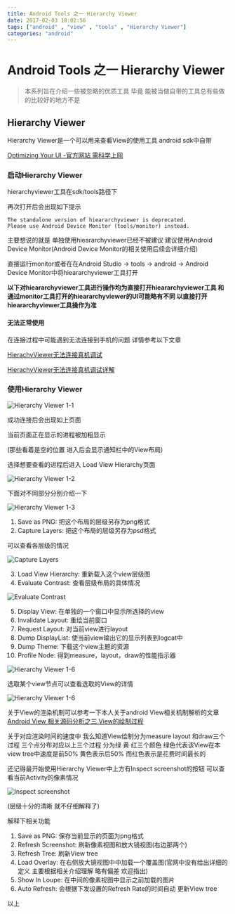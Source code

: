 ```yaml
---
title: Android Tools 之一 Hierarchy Viewer
date: 2017-02-03 18:02:56
tags: ["android" , "view" , "tools" , "Hierarchy Viewer"]
categories: "android"
---
```

# Android Tools 之一 Hierarchy Viewer

>本系列旨在介绍一些被忽略的优质工具 毕竟 能被当做自带的工具总有些做的比较好的地方不是

## Hierarchy Viewer

Hierarchy Viewer是一个可以用来查看View的使用工具 android sdk中自带

[Optimizing Your UI -官方网站 需科学上网](https://developer.android.com/studio/profile/optimize-ui.html#lint)

### 启动Hierarchy Viewer

hierarchyviewer工具在sdk/tools路径下
<!-- more -->

再次打开后会出现如下提示
```
The standalone version of hieararchyviewer is deprecated.
Please use Android Device Monitor (tools/monitor) instead.
```
主要想说的就是 单独使用hieararchyviewer已经不被建议  建议使用Android Device Monitor(Android Device Monitor的相关使用后续会详细介绍)

直接运行monitor或者在在Android Studio -> tools -> android -> Android Device Monitor中将hieararchyviewer工具打开

**以下对hieararchyviewer工具进行操作均为直接打开hieararchyviewer工具 和通过monitor工具打开的hieararchyviewer的UI可能略有不同  以直接打开hieararchyviewer工具操作为准**


#### 无法正常使用

在连接过程中可能遇到无法连接到手机的问题 详情参考以下文章

[HierachyViewer无法连接真机调试](http://blog.csdn.net/yafeng_0306/article/details/17224001)

[HierachyViewer无法连接真机调试详解](http://maider.blog.sohu.com/255448342.html)

### 使用Hierarchy Viewer

![Hierarchy Viewer 1-1](http://i1.piimg.com/567571/95498e5576c157e1.png)

成功连接后会出现如上页面

当前页面正在显示的进程被加粗显示

(那些看着是空的位置 进入后会显示通知栏中的View布局)

选择想要查看的进程后进入 Load View Hierarchy页面

![Hierarchy Viewer 1-2](http://p1.bpimg.com/567571/08b13a1f4b3c6b97.png)

下面对不同部分分别介绍一下

![Hierarchy Viewer 1-3](http://i1.piimg.com/567571/ed16834323343ea2.png)

1. Save as PNG: 把这个布局的层级另存为png格式
2. Capture Layers: 把这个布局的层级另存为psd格式

  可以查看各层级的情况

  ![Capture Layers](http://i1.piimg.com/567571/62b7d9584993e3a1.png)

3. Load View Hierarchy: 重新载入这个view层级图
4. Evaluate Contrast: 查看层级布局的具体情况

  ![Evaluate Contrast](http://i1.piimg.com/567571/594698903a3e6fa1.png)

5. Display View: 在单独的一个窗口中显示所选择的view
6. Invalidate Layout: 重绘当前窗口
7. Request Layout: 对当前view进行layout
8. Dump DisplayList: 使当前view输出它的显示列表到logcat中
9. Dump Theme: 下载这个view主题的资源
10. Profile Node: 得到measure，layout，draw的性能指示器

![Hierarchy Viewer 1-6](http://p1.bpimg.com/567571/b7a6efcd6d505116.png)

选取某个view节点可以查看选取的View的详情

![Hierarchy Viewer 1-6](http://i1.piimg.com/567571/3b66b1216e20e81d.png)

关于View的渲染机制可以参考一下本人关于android View相关机制解析的文章 [Android View 相关源码分析之三 View的绘制过程 ](http://www.jianshu.com/p/8f3e45663d06)

关于对应渲染时间的速度中  我么知道View绘制分为measure layout 和draw三个过程 三个点分布对应以上三个过程 分为绿 黄 红三个颜色  绿色代表该View在本view tree中速度是前50% 黄色表示后50% 而红色表示是花费时间最长的

还记得最开始使用Hierarchy Viewer中上方有Inspect screenshot的按钮 可以查看当前Activity的像素情况

![Inspect screenshot](http://p1.bqimg.com/567571/82cd3eeaf8663969.png)

(层级十分的清晰 就不仔细解释了)

解释下相关功能

1. Save as PNG: 保存当前显示的页面为png格式
2. Refresh Screenshot: 刷新像素视图和放大镜视图(右边那两个)
3. Refresh Tree: 刷新View tree
4. Load Overlay: 在右侧放大镜视图中中加载一个覆盖图(官网中没有给出详细的定义 主要根据相关介绍理解 略有偏差 欢迎指出)
5. Show In Loupe: 在中间的像素视图中显示之前加载的图片
6. Auto Refresh: 会根据下发设置的Refresh Rate的时间自动
更新View tree


以上
